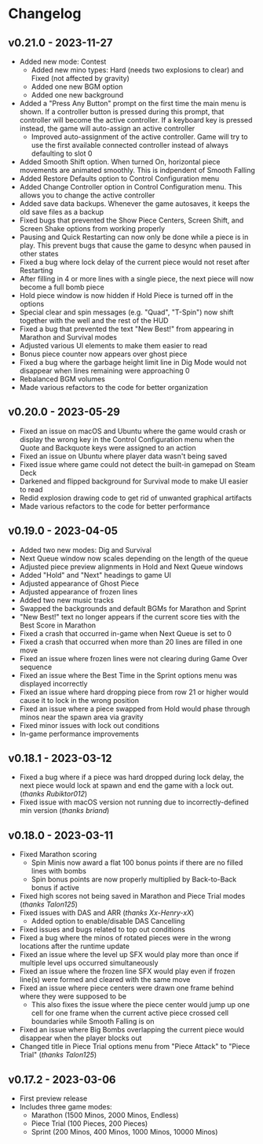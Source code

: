 # Changelog

## v0.21.0 - 2023-11-27

- Added new mode: Contest
  - Added new mino types: Hard (needs two explosions to clear) and Fixed (not affected by gravity)
  - Added one new BGM option
  - Added one new background
- Added a "Press Any Button" prompt on the first time the main menu is shown. If a controller button is pressed during this prompt,
  that controller will become the active controller. If a keyboard key is pressed instead, the game will auto-assign an active controller
  - Improved auto-assignment of the active controller. Game will try to use the first available connected controller instead of always defaulting to slot 0
- Added Smooth Shift option. When turned On, horizontal piece movements are animated smoothly. This is indpendent of Smooth Falling
- Added Restore Defaults option to Control Configuration menu
- Added Change Controller option in Control Configuration menu. This allows you to change the active controller
- Added save data backups. Whenever the game autosaves, it keeps the old save files as a backup
- Fixed bugs that prevented the Show Piece Centers, Screen Shift, and Screen Shake options from working properly
- Pausing and Quick Restarting can now only be done while a piece is in play. This prevent bugs that cause the game to desync when paused in other states
- Fixed a bug where lock delay of the current piece would not reset after Restarting
- After filling in 4 or more lines with a single piece, the next piece will now become a full bomb piece
- Hold piece window is now hidden if Hold Piece is turned off in the options
- Special clear and spin messages (e.g. "Quad", "T-Spin") now shift together with the well and the rest of the HUD
- Fixed a bug that prevented the text "New Best!" from appearing in Marathon and Survival modes
- Adjusted various UI elements to make them easier to read
- Bonus piece counter now appears over ghost piece
- Fixed a bug where the garbage height limit line in Dig Mode would not disappear when lines remaining were approaching 0
- Rebalanced BGM volumes
- Made various refactors to the code for better organization

## v0.20.0 - 2023-05-29

- Fixed an issue on macOS and Ubuntu where the game would crash or display the wrong key in the Control Configuration menu when the Quote and Backquote keys were assigned to an action
- Fixed an issue on Ubuntu where player data wasn't being saved
- Fixed issue where game could not detect the built-in gamepad on Steam Deck
- Darkened and flipped background for Survival mode to make UI easier to read
- Redid explosion drawing code to get rid of unwanted graphical artifacts
- Made various refactors to the code for better performance

## v0.19.0 - 2023-04-05

- Added two new modes: Dig and Survival
- Next Queue window now scales depending on the length of the queue
- Adjusted piece preview alignments in Hold and Next Queue windows
- Added "Hold" and "Next" headings to game UI
- Adjusted appearance of Ghost Piece
- Adjusted appearance of frozen lines
- Added two new music tracks
- Swapped the backgrounds and default BGMs for Marathon and Sprint
- "New Best!" text no longer appears if the current score ties with the Best Score in Marathon
- Fixed a crash that occurred in-game when Next Queue is set to 0
- Fixed a crash that occurred when more than 20 lines are filled in one move
- Fixed an issue where frozen lines were not clearing during Game Over sequence
- Fixed an issue where the Best Time in the Sprint options menu was displayed incorrectly
- Fixed an issue where hard dropping piece from row 21 or higher would cause it to lock in the wrong position
- Fixed an issue where a piece swapped from Hold would phase through minos near the spawn area via gravity
- Fixed minor issues with lock out conditions
- In-game performance improvements 

## v0.18.1 - 2023-03-12

- Fixed a bug where if a piece was hard dropped during lock delay, the next piece would lock at spawn and end the game with a lock out. (*thanks Rubiktor012*)
- Fixed issue with macOS version not running due to incorrectly-defined min version (*thanks briand*)

## v0.18.0 - 2023-03-11

- Fixed Marathon scoring
  - Spin Minis now award a flat 100 bonus points if there are no filled lines with bombs
  - Spin bonus points are now properly multiplied by Back-to-Back bonus if active
- Fixed high scores not being saved in Marathon and Piece Trial modes (*thanks Talon125*)
- Fixed issues with DAS and ARR (*thanks Xx-Henry-xX*)
  - Added option to enable/disable DAS Cancelling
- Fixed issues and bugs related to top out conditions
- Fixed a bug where the minos of rotated pieces were in the wrong locations after the runtime update
- Fixed an issue where the level up SFX would play more than once if multiple level ups occurred simultaneously
- Fixed an issue where the frozen line SFX would play even if frozen line(s) were formed and cleared with the same move
- Fixed an issue where piece centers were drawn one frame behind where they were supposed to be
  - This also fixes the issue where the piece center would jump up one cell for one frame when the current active piece crossed cell boundaries while Smooth Falling is on
- Fixed an issue where Big Bombs overlapping the current piece would disappear when the player blocks out
- Changed title in Piece Trial options menu from "Piece Attack" to "Piece Trial" (*thanks Talon125*)

## v0.17.2 - 2023-03-06

- First preview release
- Includes three game modes:
  - Marathon (1500 Minos, 2000 Minos, Endless)
  - Piece Trial (100 Pieces, 200 Pieces)
  - Sprint (200 Minos, 400 Minos, 1000 Minos, 10000 Minos)
